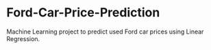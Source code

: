# Ford-Car-Price-Prediction
Machine Learning project to predict used Ford car prices using Linear Regression.
